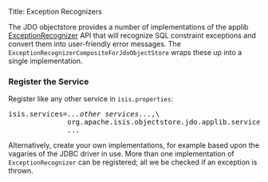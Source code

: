 Title: Exception Recognizers

The JDO objectstore provides a number of implementations of the applib [ExceptionRecognizer](../../../core/services/exception-recognizers.html) API that will recognize SQL constraint exceptions and convert them into user-friendly error messages.  The `ExceptionRecognizerCompositeForJdoObjectStore` wraps these up into a single implementation.


### Register the Service

Register like any other service in `isis.properties`:

<pre>
isis.services=<i>...other services...</i>,\
              org.apache.isis.objectstore.jdo.applib.service.exceprecog.ExceptionRecognizerCompositeForJdoObjectStore,\
              ...
</pre>

Alternatively, create your own implementations, for example based upon the vagaries of the JDBC driver in use.  More than one implementation of `ExceptionRecognizer` can be registered; all we be checked if an exception is thrown.
